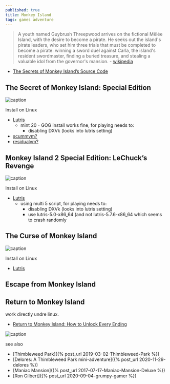 ```yaml
---
published: true
title: Monkey Island
tags: games adventure
---
```

> A youth named Guybrush Threepwood arrives on the fictional Mêlée Island, with the desire to become a pirate. He seeks out the island's pirate leaders, who set him three trials that must be completed to become a pirate: winning a sword duel against Carla, the island's resident swordmaster, finding a buried treasure, and stealing a valuable idol from the governor's mansion. - [wikipedia](https://en.wikipedia.org/wiki/The_Secret_of_Monkey_Island)

- [The Secrets of Monkey Island’s Source Code](https://gamehistory.org/monkeyisland/) 

## The Secret of Monkey Island: Special Edition 

![caption](https://lutris.net/games/banner/the-secret-of-monkey-island-special-edition.jpg) <!-- .element height="50%" width="50% ustify-content="left" -->

Install on Linux
- [Lutris](https://lutris.net/games/the-secret-of-monkey-island-special-edition/)
	- mint 20 - GOG install works fine, for playing needs to:
    	- disabling DXVk (looks into lutris setting)
- [scummvm?](https://forums.scummvm.org/viewtopic.php?t=7671)
- [residualvm?](https://wiki.residualvm.org/index.php/Monkey_Island_series)

## Monkey Island 2 Special Edition: LeChuck’s Revenge

![caption](https://lutris.net/games/banner/monkey-island-2-special-edition.jpg) <!-- .element height="50%" width="50% ustify-content="left" -->

Install on Linux
- [Lutris](https://lutris.net/games/monkey-island-2-special-edition/)
	- using multi 5 script, for playing needs to:
    	- disabling DXVk (looks into lutris setting)
    	- use lutris-5.0-x86_64 (and not lutris-5.7.6-x86_64 which seems to crash randomly

## The Curse of Monkey Island

![caption](https://lutris.net/games/banner/the-curse-of-monkey-island.jpg) <!-- .element height="50%" width="50% ustify-content="left" -->

Install on Linux
- [Lutris](https://lutris.net/games/the-curse-of-monkey-island/)

## Escape from Monkey Island

## Return to Monkey Island

work directly undre linux.
- [Return to Monkey Island: How to Unlock Every Ending](https://gamerant.com/return-to-monkey-island-how-to-get-all-endings-explained/)

![caption](https://static0.gamerantimages.com/wordpress/wp-content/uploads/2022/09/return-to-monkey-island-endings-no-secret.jpg?q=50&fit=crop&w=1500&dpr=1.5)

see also
- [Thimbleweed Park]({% post_url 2019-03-02-Thimbleweed-Park %})
- [Delores: A Thimbleweed Park mini-adventure]({% post_url 2020-11-29-delores %})
- [Maniac Mansion]({% post_url 2017-07-17-Maniac-Mansion-Deluxe %})
- [Ron Gilbert]({% post_url 2020-09-04-grumpy-gamer %})
